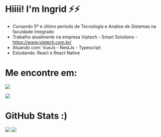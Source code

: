 
<h1> Hiiii! I'm Ingrid ⚡⚡ </h1>


- Cursando 5º e último periodo de Tecnologia e Analise de Sistemas na faculdade Integrado
- Trabalho atualmente na empresa Viptech - Smart Solutions - https://www.viptech.com.br/
- Atuando com: VueJs - NestJs - Typescript
- Estudando: React e React Native

<div> <h1> Me encontre em: </h1>
<a href="https://www.instagram.com/dihlopees/" rel="insta">
    <img src="https://camo.githubusercontent.com/acaa286597b43c96dc02b69b90de15a65c52063e31835b763a061cc815f64bac/68747470733a2f2f696d672e736869656c64732e696f2f62616467652f2d496e7374616772616d2d2532334534343035463f7374796c653d666f722d7468652d6261646765266c6f676f3d696e7374616772616d266c6f676f436f6c6f723d7768697465" data-canonical-src="https://img.shields.io/badge/-Instagram-%23E4405F?style=for-the-badge&amp;logo=instagram&amp;logoColor=white" style="max-width: 100%;"></a>
    
<a href="https://www.linkedin.com/in/ingrid-rieser-lopes-de-oliveira-62851521b/" rel="linken"><img src="https://camo.githubusercontent.com/c00f87aeebbec37f3ee0857cc4c20b21fefde8a96caf4744383ebfe44a47fe3f/68747470733a2f2f696d672e736869656c64732e696f2f62616467652f2d4c696e6b6564496e2d2532333030373742353f7374796c653d666f722d7468652d6261646765266c6f676f3d6c696e6b6564696e266c6f676f436f6c6f723d7768697465" data-canonical-src="https://img.shields.io/badge/-LinkedIn-%230077B5?style=for-the-badge&amp;logo=linkedin&amp;logoColor=white" style="max-width: 100%;"/></a>
  
</div>

<div>
<h1> GitHub Stats :) </h1>

<img src="https://github-readme-stats.vercel.app/api?username=dihlopees&show_icons=true">

<img src="https://github-readme-stats.vercel.app/api/top-langs/?username=dihlopees&theme=radical">

</div>

